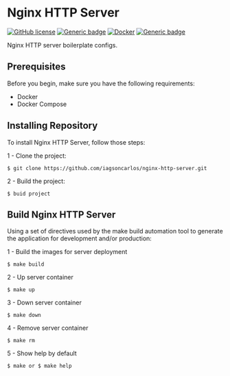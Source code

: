 # Nginx HTTP Server

[![GitHub license](https://img.shields.io/github/license/Naereen/StrapDown.js.svg)](https://github.com/Naereen/StrapDown.js/blob/master/LICENSE) [![Generic badge](https://img.shields.io/badge/nginx-v1.21-<COLOR>.svg)](https://hub.docker.com/_/nginx) [![Docker](https://badgen.net/badge/icon/docker?icon=docker&label)](https://www.docker.com/) [![Generic badge](https://img.shields.io/badge/docker%20compose-v2.10.2-blue.svg)](https://docs.docker.com/compose/install/)


Nginx HTTP server boilerplate configs.



## Prerequisites

Before you begin, make sure you have the following requirements:
* Docker
* Docker Compose

## Installing Repository

To install Nginx HTTP Server, follow those steps:

1 - Clone the project:
```
$ git clone https://github.com/iagsoncarlos/nginx-http-server.git
```
2 - Build the project:
```
$ buid project
```



## Build Nginx HTTP Server

Using a set of directives used by the make build automation tool to generate the application for development and/or production:

1 - Build the images for server deployment
```
$ make build
```

2 - Up server container
```
$ make up
```

3 - Down server container
```
$ make down
```

4 - Remove server container
```
$ make rm
```

5 - Show help by default
```
$ make or $ make help
```
